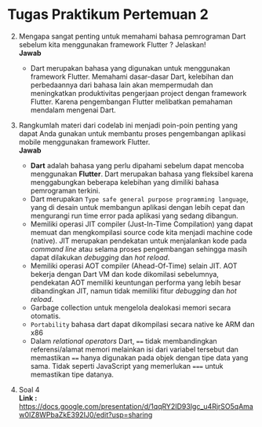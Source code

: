 # Tugas Praktikum Pertemuan 2

2. Mengapa sangat penting untuk memahami bahasa pemrograman Dart sebelum kita menggunakan framework Flutter ? Jelaskan!  
   **Jawab**

   - Dart merupakan bahasa yang digunakan untuk menggunakan framework Flutter. Memahami dasar-dasar Dart, kelebihan dan perbedaannya dari bahasa lain akan mempermudah dan meningkatkan produktivitas pengerjaan project dengan framework Flutter. Karena pengembangan Flutter melibatkan pemahaman mendalam mengenai Dart.

3. Rangkumlah materi dari codelab ini menjadi poin-poin penting yang dapat Anda gunakan untuk membantu proses pengembangan aplikasi mobile menggunakan framework Flutter.  
   **Jawab**
   - **Dart** adalah bahasa yang perlu dipahami sebelum dapat mencoba menggunakan **Flutter**. Dart merupakan bahasa yang fleksibel karena menggabungkan beberapa kelebihan yang dimiliki bahasa pemrograman terkini.
   - Dart merupakan `Type safe general purpose programming language`, yang di desain untuk membangun aplikasi dengan lebih cepat dan mengurangi run time error pada aplikasi yang sedang dibangun.
   - Memiliki operasi JIT compiler (Just-In-Time Compilation) yang dapat memuat dan mengkompilasi source code kita menjadi machine code (native). JIT merupakan pendekatan untuk menjalankan kode pada _command line_ atau selama proses pengembangan sehingga masih dapat dilakukan _debugging_ dan _hot reload_.
   - Memiliki operasi AOT compiler (Ahead-Of-Time) selain JIT. AOT bekerja dengan Dart VM dan kode dikomilasi sebelumnya, pendekatan AOT memiliki keuntungan performa yang lebih besar dibandingkan JIT, namun tidak memiliki fitur _debugging_ dan _hot reload_.
   - Garbage collection untuk mengelola dealokasi memori secara otomatis.
   - `Portability` bahasa dart dapat dikompilasi secara native ke ARM dan x86
   - Dalam _relational operators_ Dart, `==` tidak membandingkan referensi/alamat memori melainkan isi dari variabel tersebut dan memastikan `==` hanya digunakan pada objek dengan tipe data yang sama. Tidak seperti JavaScript yang memerlukan `===` untuk memastikan tipe datanya.
4. Soal 4  
   **Link :**  
   https://docs.google.com/presentation/d/1qqRY2ID93Igc_u4RjrSO5qAmaw0IZ8WPbaZkE392IJ0/edit?usp=sharing
